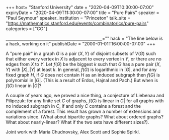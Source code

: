 +++
  host= "Stanford University"
  date = "2020-04-09T10:30:00-07:00"
  expiryDate = "2020-04-09T11:30:00-07:00"
  title = "Pure Pairs"
  speaker = "Paul Seymour"
  speaker_institution = "Princeton"
  talk_site = "https://mathematics.stanford.edu/events/combinatorics/pure-pairs"
  categories = ["CO"]
  
  ________________________________________________=""
  hack = "The line below is a hack, working on it"
  publishDate = "2000-01-01T16:00:00-07:00"
+++

A "pure pair" in a graph $G$ is a pair $(X,Y)$ of disjoint subsets of $V(G)$ such that either every vertex in $X$ is adjacent to every vertex in $Y$, or there are no edges from $X$ to $Y$. Let $f(G)$ be the biggest $k$ such that $G$ has a pure pair $(X,Y)$ with $|X|,|Y|$ at least $k$. In general, $f(G)$ is logarithmic in $|G|$, and for any fixed graph $H$, if $G$ does not contain $H$ as an induced subgraph then $f(G)$ is polynomial in $|G|$. (This is a result of Erdos, Hajnal and Pach.) But when is $f(G)$ linear in $|G|$?

A couple of years ago, we proved a nice thing, a conjecture of Liebenau and Pilipczuk: for any finite set $C$ of graphs, $f(G)$ is linear in $G|$ for all graphs with no induced subgraph in $C$, if and only $C$ contains a forest and the complement of a forest. This result has grown a number of extensions and variations since. (What about bipartite graphs? What about ordered graphs? What about nearly-linear? What if the two sets have different sizes?).


Joint work with Maria Chudnovsky, Alex Scott and Sophie Spirkl.
